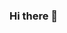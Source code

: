 ### Hi there 👋

<!--
<iframe src="https://giphy.com/embed/PLGtXGjpuYv7HFcMJM" width="480" height="480" frameBorder="0" class="giphy-embed" allowFullScreen></iframe><p><a href="https://giphy.com/stickers/jenterogteknologi-technology-jenter-teknologi-PLGtXGjpuYv7HFcMJM">via GIPHY</a></p>
**vinayakmishar4/vinayakmishar4** is a ✨ _special_ ✨ repository because its `README.md` (this file) appears on your GitHub profile.

Here are some ideas to get you started:

- 🌱 I’m currently learning ... java and python
- 💬 Ask me about ...
- 📫 How to reach me: ...
  my scoial media handle
  instagram handle is www.instagram.com/vinayakmishra4/
  facbook handle is 
- 😄 Pronouns: ...
- ⚡ Fun fact: ...
-->
